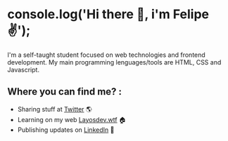 # console.log('Hi there 👋, i'm Felipe ✌');

I'm a self-taught student focused on web technologies and frontend development. My main programming lenguages/tools are HTML, CSS and Javascript.

## Where you can find me? :
- Sharing stuff at <a href="https://twitter.com/jfelipelayos" target="_blank">Twitter</a> 🌎
- Learning on my web <a href="https://layosdev.wtf/" target="_blank">Layosdev.wtf</a> 🏠
- Publishing updates on <a href="https://www.linkedin.com/in/jfelipelayos/" target="_blank">LinkedIn</a> 💼
